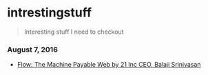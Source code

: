 # intrestingstuff

> Interesting stuff I need to checkout

### August 7, 2016

- [Flow: The Machine Payable Web by 21 Inc CEO, Balaji Srinivasan](https://www.youtube.com/watch?v=b2pXSyLiijM) 
